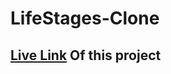 # LifeStages-Clone
## [Live Link](https://life-stages-clone-git-main-lakshmi-sri-nitya-sunkaras-projects.vercel.app/ "Livenow") Of this project
